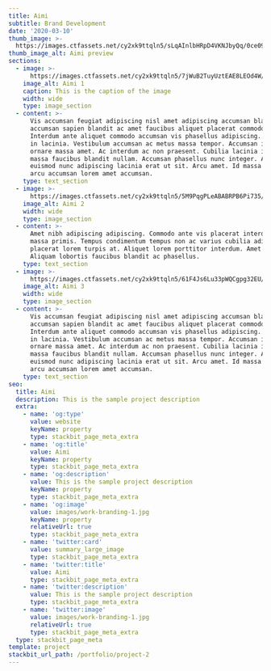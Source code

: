 ```yaml
---
title: Aimi
subtitle: Brand Development
date: '2020-03-10'
thumb_image: >-
  https://images.ctfassets.net/cy2xk9ttqln5/sLqAInlbHRpD4VKNJbyQq/0ce092ec219e5a978077b2b1ea1a3d4f/work-branding-1-thumb.jpg
thumb_image_alt: Aimi preview
sections:
  - image: >-
      https://images.ctfassets.net/cy2xk9ttqln5/7jWuB2TuyUztEAE8LEOd4W/de2d324dda02b9c189339e87a7cee2e2/work-branding-1.jpg
    image_alt: Aimi 1
    caption: This is the caption of the image
    width: wide
    type: image_section
  - content: >-
      Vis accumsan feugiat adipiscing nisl amet adipiscing accumsan blandit
      accumsan sapien blandit ac amet faucibus aliquet placerat commodo.
      Interdum ante aliquet commodo accumsan vis phasellus adipiscing. Ornare a
      in lacinia. Vestibulum accumsan ac metus massa tempor. Accumsan in lacinia
      ornare massa amet. Ac interdum ac non praesent. Cubilia lacinia interdum
      massa faucibus blandit nullam. Accumsan phasellus nunc integer. Accumsan
      euismod nunc adipiscing lacinia erat ut sit. Arcu amet. Id massa aliquet
      arcu accumsan lorem amet accumsan.
    type: text_section
  - image: >-
      https://images.ctfassets.net/cy2xk9ttqln5/5M9PqgPLeABABRPB6Pi735/12917568d96c2ef6517cf660e4bdf81d/work-branding-2.jpg
    image_alt: Aimi 2
    width: wide
    type: image_section
  - content: >-
      Amet nibh adipiscing adipiscing. Commodo ante vis placerat interdum massa
      massa primis. Tempus condimentum tempus non ac varius cubilia adipiscing
      placerat lorem turpis at. Aliquet lorem porttitor interdum. Amet lacus.
      Aliquam lobortis faucibus blandit ac phasellus.
    type: text_section
  - image: >-
      https://images.ctfassets.net/cy2xk9ttqln5/61F4Js6Lu33pWQCgpg32EU/f5a4bcfb5b7120e64335fec95a092749/work-branding-3.jpg
    image_alt: Aimi 3
    width: wide
    type: image_section
  - content: >-
      Vis accumsan feugiat adipiscing nisl amet adipiscing accumsan blandit
      accumsan sapien blandit ac amet faucibus aliquet placerat commodo.
      Interdum ante aliquet commodo accumsan vis phasellus adipiscing. Ornare a
      in lacinia. Vestibulum accumsan ac metus massa tempor. Accumsan in lacinia
      ornare massa amet. Ac interdum ac non praesent. Cubilia lacinia interdum
      massa faucibus blandit nullam. Accumsan phasellus nunc integer. Accumsan
      euismod nunc adipiscing lacinia erat ut sit. Arcu amet. Id massa aliquet
      arcu accumsan lorem amet accumsan.
    type: text_section
seo:
  title: Aimi
  description: This is the sample project description
  extra:
    - name: 'og:type'
      value: website
      keyName: property
      type: stackbit_page_meta_extra
    - name: 'og:title'
      value: Aimi
      keyName: property
      type: stackbit_page_meta_extra
    - name: 'og:description'
      value: This is the sample project description
      keyName: property
      type: stackbit_page_meta_extra
    - name: 'og:image'
      value: images/work-branding-1.jpg
      keyName: property
      relativeUrl: true
      type: stackbit_page_meta_extra
    - name: 'twitter:card'
      value: summary_large_image
      type: stackbit_page_meta_extra
    - name: 'twitter:title'
      value: Aimi
      type: stackbit_page_meta_extra
    - name: 'twitter:description'
      value: This is the sample project description
      type: stackbit_page_meta_extra
    - name: 'twitter:image'
      value: images/work-branding-1.jpg
      relativeUrl: true
      type: stackbit_page_meta_extra
  type: stackbit_page_meta
template: project
stackbit_url_path: /portfolio/project-2
---
```


